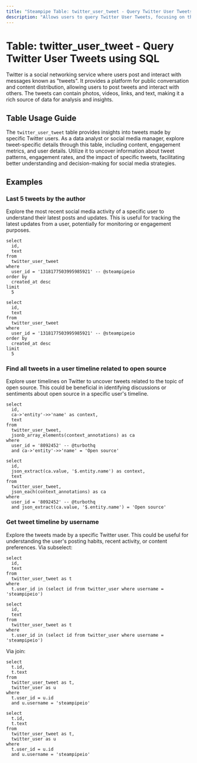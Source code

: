 ```yaml
---
title: "Steampipe Table: twitter_user_tweet - Query Twitter User Tweets using SQL"
description: "Allows users to query Twitter User Tweets, focusing on the specific tweets made by a user, providing insights into tweet content, engagement metrics, and user details."
---
```


# Table: twitter_user_tweet - Query Twitter User Tweets using SQL

Twitter is a social networking service where users post and interact with messages known as "tweets". It provides a platform for public conversation and content distribution, allowing users to post tweets and interact with others. The tweets can contain photos, videos, links, and text, making it a rich source of data for analysis and insights.

## Table Usage Guide

The `twitter_user_tweet` table provides insights into tweets made by specific Twitter users. As a data analyst or social media manager, explore tweet-specific details through this table, including content, engagement metrics, and user details. Utilize it to uncover information about tweet patterns, engagement rates, and the impact of specific tweets, facilitating better understanding and decision-making for social media strategies.

## Examples

### Last 5 tweets by the author
Explore the most recent social media activity of a specific user to understand their latest posts and updates. This is useful for tracking the latest updates from a user, potentially for monitoring or engagement purposes.

```sql+postgres
select
  id,
  text
from
  twitter_user_tweet
where
  user_id = '1318177503995985921' -- @steampipeio
order by
  created_at desc
limit
  5
```

```sql+sqlite
select
  id,
  text
from
  twitter_user_tweet
where
  user_id = '1318177503995985921' -- @steampipeio
order by
  created_at desc
limit
  5
```

### Find all tweets in a user timeline related to open source
Explore user timelines on Twitter to uncover tweets related to the topic of open source. This could be beneficial in identifying discussions or sentiments about open source in a specific user's timeline.

```sql+postgres
select
  id,
  ca->'entity'->>'name' as context,
  text
from
  twitter_user_tweet,
  jsonb_array_elements(context_annotations) as ca
where
  user_id = '8092452' -- @turbothq
  and ca->'entity'->>'name' = 'Open source'
```

```sql+sqlite
select
  id,
  json_extract(ca.value, '$.entity.name') as context,
  text
from
  twitter_user_tweet,
  json_each(context_annotations) as ca
where
  user_id = '8092452' -- @turbothq
  and json_extract(ca.value, '$.entity.name') = 'Open source'
```

### Get tweet timeline by username
Explore the tweets made by a specific Twitter user. This could be useful for understanding the user's posting habits, recent activity, or content preferences.
Via subselect:

```sql+postgres
select
  id,
  text
from
  twitter_user_tweet as t
where
  t.user_id in (select id from twitter_user where username = 'steampipeio')
```

```sql+sqlite
select
  id,
  text
from
  twitter_user_tweet as t
where
  t.user_id in (select id from twitter_user where username = 'steampipeio')
```

Via join:
```sql+postgres
select
  t.id,
  t.text
from
  twitter_user_tweet as t,
  twitter_user as u
where
  t.user_id = u.id
  and u.username = 'steampipeio'
```

```sql+sqlite
select
  t.id,
  t.text
from
  twitter_user_tweet as t,
  twitter_user as u
where
  t.user_id = u.id
  and u.username = 'steampipeio'
```